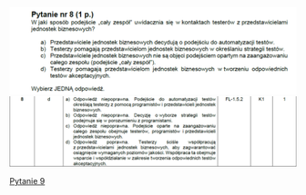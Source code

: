 ![img.png](../Pytania/screeny/img_7.png)
![img.png](screeny/img_7.png)

[Pytanie 9](../Pytania/Pyt_9.md)